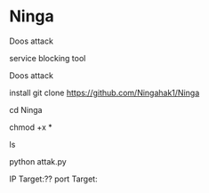 # Ninga
Doos attack

service blocking tool

Doos attack

install
git clone https://github.com/Ningahak1/Ninga

cd Ninga

chmod +x *

ls

python attak.py

IP Target:?? port Target: 

